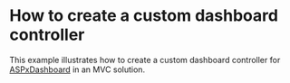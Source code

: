 # How to create a custom dashboard controller


This example illustrates how to create a custom dashboard controller for <a href="https://documentation.devexpress.com/#Dashboard/clsDevExpressDashboardWebASPxDashboardtopic">ASPxDashboard</a> in an MVC solution. 

<br/>


